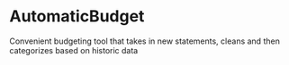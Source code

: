 # AutomaticBudget
Convenient budgeting tool that takes in new statements, cleans and then categorizes based on historic data
